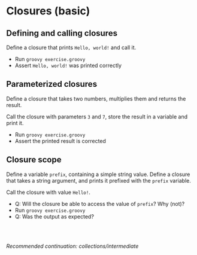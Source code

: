 # Closures (basic)

## Defining and calling closures

Define a closure that prints `Hello, world!` and call it.

- Run `groovy exercise.groovy`
- Assert `Hello, world!` was printed correctly

## Parameterized closures

Define a closure that takes two numbers, multiplies them and returns the result.

Call the closure with parameters `3` and `7`, store the result in a variable and print it.

- Run `groovy exercise.groovy`
- Assert the printed result is corrected

## Closure scope

Define a variable `prefix`, containing a simple string value.
Define a closure that takes a string argument, and prints it prefixed with the `prefix` variable.

Call the closure with value `Hello!`.

- Q: Will the closure be able to access the value of `prefix`? Why (not)?
- Run `groovy exercise.groovy`
- Q: Was the output as expected?

<br>
<br>

_Recommended continuation: *collections/intermediate*_
